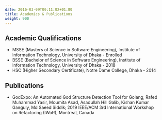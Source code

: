 ```yaml
---
date: 2016-03-09T00:11:02+01:00
title: Academics & Publications
weight: 900
---
```


## Academic Qualifications

- MSSE (Masters of Science in Software Engineering), Institute of Information Technology, University of Dhaka - Enrolled
- BSSE (Bachelor of Science in Software Engineering), Institute of Information Technology, University of Dhaka - 2018
- HSC (Higher Secondary Certificate), Notre Dame College, Dhaka - 2014

## Publications

- GodExpo: An Automated God Structure Detection Tool for Golang; Rafed Muhammad Yasir, Moumita Asad, Asadullah Hill Galib, Kishan Kumar Ganguly, Md Saeed Siddik; 2019 IEEE/ACM 3rd International Workshop on Refactoring (IWoR), Montreal, Canada